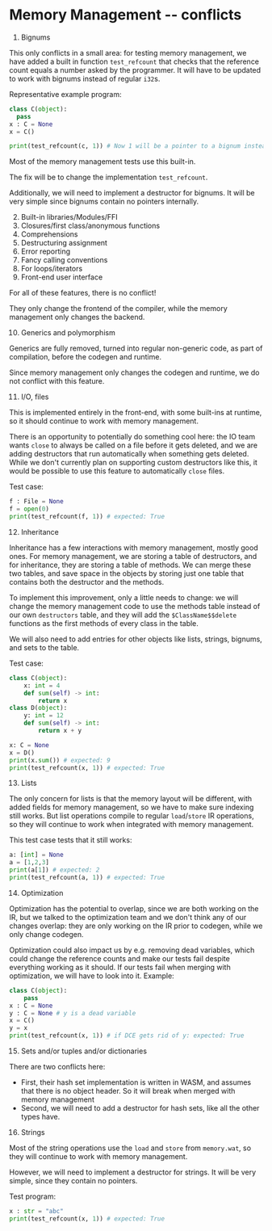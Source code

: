 # Memory Management -- conflicts

1. Bignums

This only conflicts in a small area: for testing memory management, we have
added a built in function `test_refcount` that checks that the reference count
equals a number asked by the programmer.  It will have to be updated to work
with bignums instead of regular `i32`s.

Representative example program:
```python
class C(object):
  pass
x : C = None
x = C()

print(test_refcount(c, 1)) # Now 1 will be a pointer to a bignum instead of a regular i32
```
Most of the memory management tests use this built-in.

The fix will be to change the implementation `test_refcount`.

Additionally, we will need to implement a destructor for bignums. It will be
very simple since bignums contain no pointers internally.

2. Built-in libraries/Modules/FFI
3. Closures/first class/anonymous functions
4. Comprehensions
5. Destructuring assignment
6. Error reporting
7. Fancy calling conventions
8. For loops/iterators
9. Front-end user interface

For all of these features, there is no conflict!

They only change the frontend of the compiler, while the memory management only
changes the backend.

10. Generics and polymorphism

Generics are fully removed, turned into regular non-generic code, as part of
compilation, before the codegen and runtime.

Since memory management only changes the codegen and runtime, we do not conflict
with this feature.

11. I/O, files

This is implemented entirely in the front-end, with some built-ins at runtime,
so it should continue to work with memory management.

There is an opportunity to potentially do something cool here: the IO team wants
`close` to always be called on a file before it gets deleted, and we are adding
destructors that run automatically when something gets deleted. While we don't
currently plan on supporting custom destructors like this, it would be possible
to use this feature to automatically `close` files.

Test case:
```python
f : File = None
f = open(0)
print(test_refcount(f, 1)) # expected: True
```

12. Inheritance

Inheritance has a few interactions with memory management, mostly good ones. For
memory management, we are storing a table of destructors, and for inheritance,
they are storing a table of methods. We can merge these two tables, and save
space in the objects by storing just one table that contains both the destructor
and the methods.

To implement this improvement, only a little needs to change: we will change the
memory management code to use the methods table instead of our own `destructors`
table, and they will add the `$ClassName$$delete` functions as the first methods
of every class in the table.

We will also need to add entries for other objects like lists, strings, bignums,
and sets to the table.

Test case:
```python
class C(object):
    x: int = 4
    def sum(self) -> int:
        return x
class D(object):
    y: int = 12
    def sum(self) -> int:
        return x + y

x: C = None
x = D()
print(x.sum()) # expected: 9
print(test_refcount(x, 1)) # expected: True
```

13. Lists

The only concern for lists is that the memory layout will be different, with
added fields for memory management, so we have to make sure indexing still
works. But list operations compile to regular `load`/`store` IR operations, so
they will continue to work when integrated with memory management.

This test case tests that it still works:

```python
a: [int] = None
a = [1,2,3]
print(a[1]) # expected: 2
print(test_refcount(a, 1)) # expected: True
```

14. Optimization

Optimization has the potential to overlap, since we are both working on the IR,
but we talked to the optimization team and we don't think any of our changes
overlap: they are only working on the IR prior to codegen, while we only change
codegen.

Optimization could also impact us by e.g. removing dead variables, which could
change the reference counts and make our tests fail despite everything working
as it should. If our tests fail when merging with optimization, we will have to
look into it. Example:
```python
class C(object):
    pass
x : C = None
y : C = None # y is a dead variable
x = C()
y = x
print(test_refcount(x, 1)) # if DCE gets rid of y: expected: True
```

15. Sets and/or tuples and/or dictionaries

There are two conflicts here:
 - First, their hash set implementation is written in WASM, and assumes that
   there is no object header. So it will break when merged with memory
   management
 - Second, we will need to add a destructor for hash sets, like all the other
   types have.

16. Strings

Most of the string operations use the `load` and `store` from `memory.wat`, so
they will continue to work with memory management.

However, we will need to implement a destructor for strings. It will be very
simple, since they contain no pointers.

Test program:
```python
x : str = "abc"
print(test_refcount(x, 1)) # expected: True
```

